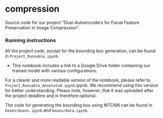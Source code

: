 # compression

Source code for our project "Dual-Autoencoders for Facial Feature Preservation in
Image Compression".

### Running instructions

All the project code,
except for the bounding box generation,
can be found in `Project_Runnable.ipynb`.

- This notebook includes a link to a Google Drive folder containing our trained model with various configurations.

For a clearer and more readable version of the notebook, please refer to `Project_Runnable_Annotated.ipynb`.ipynb. We recommend using this version for better understanding. Please note, however, that it was uploaded after the project deadline and is therefore optional.

The code for generating the bounding box using MTCNN
can be found in `boxes/boxes.ipynb` and `boxes/data.ipynb`.



